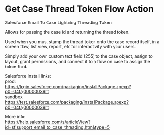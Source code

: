 # Get Case Thread Token Flow Action
Salesforce Email To Case Lightning Threading Token

Allows for passing the case id and returning the thread token.

Used when you must stamp the thread token onto the case record itself, in a screen flow, list view, report, etc for interactivity with your users.

Simply add your own custom text field (255) to the case object, assign to layout, grant permissions, and connect it to a flow on case to assign the token field.

Salesforce install links:\
prod:     
https://login.salesforce.com/packaging/installPackage.apexp?p0=04taj00000039ht \
sandbox:  
https://test.salesforce.com/packaging/installPackage.apexp?p0=04taj00000039ht 

More info:\
https://help.salesforce.com/s/articleView?id=sf.support_email_to_case_threading.htm&type=5
